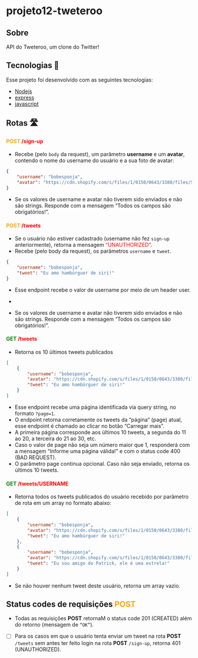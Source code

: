 # projeto12-tweteroo

## Sobre
API do Tweteroo, um clone do Twitter!

## Tecnologias 🚀

Esse projeto foi desenvolvido com as seguintes tecnologias:

- [Nodejs](https://nodejs.org/)
- [express](https://expressjs.com/)
- [javascript](https://www.javascript.com/)

## Rotas 🛣️

#### <span style="color: orange;">POST</span> <span style="color: red;">/sign-up</span>
- Recebe (pelo `body` da request), um parâmetro **username** e um **avatar**, contendo o nome do username do usuário e a sua foto de avatar:

```json
{
    "username": "bobesponja",
    "avatar": "https://cdn.shopify.com/s/files/1/0150/0643/3380/files/Screen_Shot_2019-07-01_at_11.35.42_AM_370x230@2x.png"
}

```

- Se os valores de username e avatar não tiverem sido enviados e não são strings. Responde com a mensagem “Todos os campos são obrigatórios!”.

#### <span style="color: orange;">POST</span> <span style="color: red;">/tweets</span>

- Se o usuário não estiver cadastrado (username não fez `sign-up` anteriormente), retorna a mensagem <span style="color: red;">“UNAUTHORIZED”</span>.
- Recebe (pelo body da request), os parâmetros `username` e `tweet`.

```json
{
    "username": "bobesponja",
    "tweet": "Eu amo hambúrguer de siri!"
}

```
- Esse endpoint recebe o valor de username por meio de um header user. 
- 

- Se os valores de username e avatar não tiverem sido enviados e não são strings. Responde com a mensagem “Todos os campos são obrigatórios!”.

#### <span style="color: green;">GET</span> <span style="color: red;">/tweets</span>

- Retorna os 10 últimos tweets publicados

```json
[
	{
		"username": "bobesponja",
		"avatar": "https://cdn.shopify.com/s/files/1/0150/0643/3380/files/Screen_Shot_2019-07-01_at_11.35.42_AM_370x230@2x.png",
		"tweet": "Eu amo hambúrguer de siri!"
	}
]
```

- Esse endpoint recebe uma página identificada via query string, no formato `?page=1`.
- O endpoint retorna corretamente os tweets da “página” (page) atual, esse endpoint é chamado ao clicar no botão “Carregar mais”.
- A primeira página corresponde aos últimos 10 tweets, a segunda do 11 ao 20, a terceira do 21 ao 30, etc.
- Caso o valor de page não seja um número maior que 1, responderá com a mensagem “Informe uma página válida!” e com o status code 400 (BAD REQUEST).
- O parâmetro page continua opcional. Caso não seja enviado, retorna os últimos 10 tweets.

#### <span style="color: green;">GET</span> <span style="color: red;">/tweets/USERNAME</span>

- Retorna todos os tweets publicados do usuário recebido por parâmetro de rota em um array no formato abaixo:

```json
[
	{
        "username": "bobesponja",
        "avatar": "https://cdn.shopify.com/s/files/1/0150/0643/3380/files/Screen_Shot_2019-07-01_at_11.35.42_AM_370x230@2x.png",
        "tweet": "Eu amo hambúrguer de siri!"
	},
	{
        "username": "bobesponja",
        "avatar": "https://cdn.shopify.com/s/files/1/0150/0643/3380/files/Screen_Shot_2019-07-01_at_11.35.42_AM_370x230@2x.png",
        "tweet": "Eu sou amigo do Patrick, ele é uma estrela!"
	}
]
```

- Se não houver nenhum tweet deste usuário, retorna um array vazio.

## Status codes de requisições <span style="color: orange;">POST</span>

- Todas as requisições **POST** retornaM o status code 201 (CREATED) além do retorno (mensagem de `“OK”`).
- [ ]  Para os casos em que o usuário tenta enviar um tweet na rota **POST** `/tweets` sem antes ter feito login na rota **POST** `/sign-up`, retorna 401 (UNAUTHORIZED).














